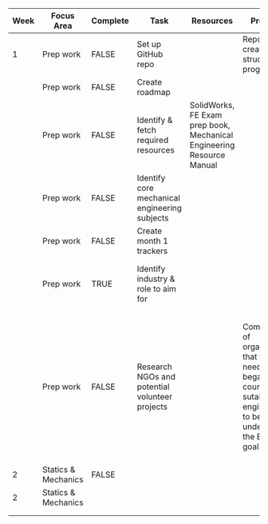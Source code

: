 | Week | Focus Area          | Complete | Task                                           | Resources                                                             | Progress                                                                                                                                | Notes                                                                                                                                                        |
|------|---------------------|----------|------------------------------------------------|-----------------------------------------------------------------------|-----------------------------------------------------------------------------------------------------------------------------------------|--------------------------------------------------------------------------------------------------------------------------------------------------------------|
| 1    | Prep work           | FALSE    | Set up GitHub repo                             |                                                                       | Repo created, structuring in progress                                                                                                   |                                                                                                                                                              |
|      | Prep work           | FALSE    | Create roadmap                                 |                                                                       |                                                                                                                                         |                                                                                                                                                              |
|      | Prep work           | FALSE    | Identify & fetch required resources            | SolidWorks, FE Exam prep book, Mechanical Engineering Resource Manual |                                                                                                                                         |                                                                                                                                                              |
|      | Prep work           | FALSE    | Identify core mechanical engineering subjects  |                                                                       |                                                                                                                                         |                                                                                                                                                              |
|      | Prep work           | FALSE    | Create month 1 trackers                        |                                                                       |                                                                                                                                         |                                                                                                                                                              |
|      | Prep work           | TRUE     | Identify industry & role to aim for            |                                                                       |                                                                                                                                         | NGO, humanitarian work, field systems engineer                                                                                                               |
|      | Prep work           | FALSE    | Research NGOs and potential volunteer projects |                                                                       | Compiling list of organizations that fit my needs, began short course on sutainability engineering to better understand the E4C's goals | 1. Engineering for Change (joined, no suitable projects)<br>2. ewb-seattle, puget sound professional chapter (probable)<br>3. esw (unlikely)<br>4. red cross |
| 2    | Statics & Mechanics | FALSE    |                                                |                                                                       |                                                                                                                                         |                                                                                                                                                              |
| 2    | Statics & Mechanics |          |                                                |                                                                       |                                                                                                                                         |                                                                                                                                                              |
|      |                     |          |                                                |                                                                       |                                                                                                                                         |                                                                                                                                                              |
|      |                     |          |                                                |                                                                       |                                                                                                                                         |                                                                                                                                                              |
